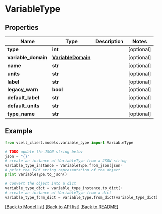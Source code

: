 # VariableType


## Properties
Name | Type | Description | Notes
------------ | ------------- | ------------- | -------------
**type** | **int** |  | [optional] 
**variable_domain** | [**VariableDomain**](VariableDomain.md) |  | [optional] 
**name** | **str** |  | [optional] 
**units** | **str** |  | [optional] 
**label** | **str** |  | [optional] 
**legacy_warn** | **bool** |  | [optional] 
**default_label** | **str** |  | [optional] 
**default_units** | **str** |  | [optional] 
**type_name** | **str** |  | [optional] 

## Example

```python
from vcell_client.models.variable_type import VariableType

# TODO update the JSON string below
json = "{}"
# create an instance of VariableType from a JSON string
variable_type_instance = VariableType.from_json(json)
# print the JSON string representation of the object
print VariableType.to_json()

# convert the object into a dict
variable_type_dict = variable_type_instance.to_dict()
# create an instance of VariableType from a dict
variable_type_form_dict = variable_type.from_dict(variable_type_dict)
```
[[Back to Model list]](../README.md#documentation-for-models) [[Back to API list]](../README.md#documentation-for-api-endpoints) [[Back to README]](../README.md)


